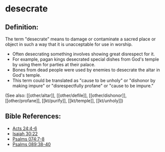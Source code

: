# desecrate #

## Definition: ##

The term "desecrate" means to damage or contaminate a sacred place or object in such a way that it is unacceptable for use in worship.

* Often desecrating something involves showing great disrespect for it.
* For example, pagan kings desecrated special dishes from God's temple by using them for parties at their palace.
* Bones from dead people were used by enemies to desecrate the altar in God's temple.
* This term could be translated as "cause to be unholy" or "dishonor by making impure" or "disrespectfully profane" or "cause to be impure."

(See also: [[other/altar]], [[other/defile]], [[other/dishonor]], [[other/profane]], [[kt/purify]], [[kt/temple]], [[kt/unholy]])

## Bible References: ##

* [Acts 24:4-6](en/tn/act/help/24/04)
* [Isaiah 30:22](en/tn/isa/help/30/22)
* [Psalms 074:7-8](en/tn/psa/help/74/07)
* [Psalms 089:38-40](en/tn/psa/help/89/38)